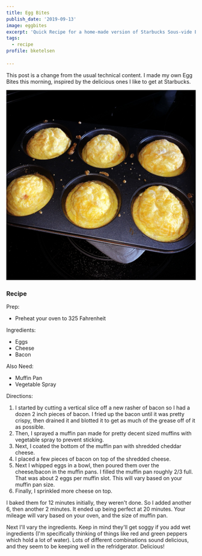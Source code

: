 ```yaml
---
title: Egg Bites
publish_date: '2019-09-13'
image: eggbites
excerpt: 'Quick Recipe for a home-made version of Starbucks Sous-vide Egg Bites'
tags:
  - recipe
profile: bketelsen

---
```


This post is a change from the usual technical content. I made my own Egg Bites this morning, inspired by the delicious ones I like to get at Starbucks.

![egg bites](/src/content/static/images/eggbites.jpeg)

### Recipe

Prep:

- Preheat your oven to 325 Fahrenheit

Ingredients:

- Eggs
- Cheese
- Bacon

Also Need:

- Muffin Pan
- Vegetable Spray

Directions:

1. I started by cutting a vertical slice off a new rasher of bacon so I had a dozen 2 inch pieces of bacon. I fried up the bacon until it was pretty crispy, then drained it and blotted it to get as much of the grease off of it as possible.
1. Then, I sprayed a muffin pan made for pretty decent sized muffins with vegetable spray to prevent sticking.
1. Next, I coated the bottom of the muffin pan with shredded cheddar cheese.
1. I placed a few pieces of bacon on top of the shredded cheese.
1. Next I whipped eggs in a bowl, then poured them over the cheese/bacon in the muffin pans. I filled the muffin pan roughly 2/3 full. That was about 2 eggs per muffin slot. This will vary based on your muffin pan size.
1. Finally, I sprinkled more cheese on top.

I baked them for 12 minutes initially, they weren't done. So I added another 6, then another 2 minutes. It ended up being perfect at 20 minutes. Your mileage will vary based on your oven, and the size of muffin pan.

Next I'll vary the ingredients. Keep in mind they'll get soggy if you add wet ingredients (I'm specifically thinking of things like red and green peppers which hold a lot of water). Lots of different combinations sound delicious, and they seem to be keeping well in the refridgerator. Delicious!
